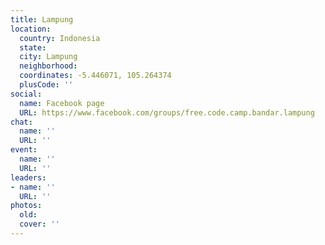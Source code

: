 ```yaml
---
title: Lampung
location:
  country: Indonesia
  state: 
  city: Lampung
  neighborhood: 
  coordinates: -5.446071, 105.264374
  plusCode: ''
social:
  name: Facebook page
  URL: https://www.facebook.com/groups/free.code.camp.bandar.lampung
chat:
  name: ''
  URL: ''
event:
  name: ''
  URL: ''
leaders:
- name: ''
  URL: ''
photos:
  old: 
  cover: ''
---
```

